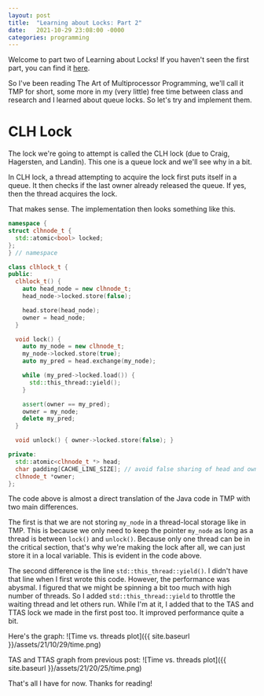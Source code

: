 ```yaml
---
layout: post
title:  "Learning about Locks: Part 2"
date:   2021-10-29 23:08:00 -0000
categories: programming
---
```


Welcome to part two of Learning about Locks! If you haven't seen the first
part, you can find it [here](https://gilbertmike.github.io/programming/2021/10/22/locks.html).

So I've been reading The Art of Multiprocessor Programming, we'll call it TMP
for short, some more in my (very little) free time between class and research
and I learned about queue locks. So let's try and implement them.

# CLH Lock

The lock we're going to attempt is called the CLH lock (due to Craig,
Hagersten, and Landin). This one is a queue lock and we'll see why in a bit.

In CLH lock, a thread attempting to acquire the lock first puts itself in a
queue. It then checks if the last owner already released the queue. If yes,
then the thread acquires the lock.

That makes sense. The implementation then looks something like this.

```cpp
namespace {
struct clhnode_t {
  std::atomic<bool> locked;
};
} // namespace

class clhlock_t {
public:
  clhlock_t() {
    auto head_node = new clhnode_t;
    head_node->locked.store(false);

    head.store(head_node);
    owner = head_node;
  }

  void lock() {
    auto my_node = new clhnode_t;
    my_node->locked.store(true);
    auto my_pred = head.exchange(my_node);

    while (my_pred->locked.load()) {
      std::this_thread::yield();
    }

    assert(owner == my_pred);
    owner = my_node;
    delete my_pred;
  }

  void unlock() { owner->locked.store(false); }

private:
  std::atomic<clhnode_t *> head;
  char padding[CACHE_LINE_SIZE]; // avoid false sharing of head and owner
  clhnode_t *owner;
};
```

The code above is almost a direct translation of the Java code in TMP with two
main differences.

The first is that we are not storing `my_node` in a thread-local storage like
in TMP. This is because we only need to keep the pointer `my_node` as long as
a thread is between `lock()` and `unlock()`. Because only one thread can be in
the critical section, that's why we're making the lock after all, we can just
store it in a local variable. This is evident in the code above.

The second difference is the line `std::this_thread::yield()`. I didn't have
that line when I first wrote this code. However, the performance was abysmal.
I figured that we might be spinning a bit too much with high number of threads.
So I added `std::this_thread::yield` to throttle the waiting thread and let
others run. While I'm at it, I added that to the TAS and TTAS lock we made in
the first post too. It improved performance quite a bit.

Here's the graph:
![Time vs. threads plot]({{ site.baseurl }}/assets/21/10/29/time.png)

TAS and TTAS graph from previous post:
![Time vs. threads plot]({{ site.baseurl }}/assets/21/20/25/time.png)

That's all I have for now. Thanks for reading!

